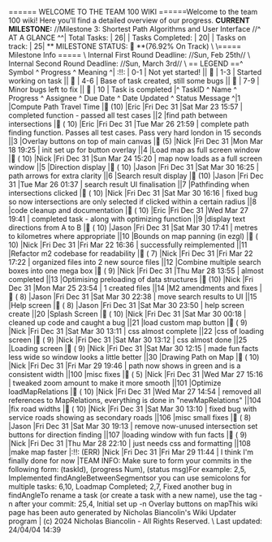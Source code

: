 ====== WELCOME TO THE TEAM 100 WIKI ======Welcome to the team 100 wiki! Here you'll find a detailed overview of our progress. **CURRENT MILESTONE:** //Milestone 3: Shortest Path Algorithms and User Interface //^ AT A GLANCE ^^| Total Tasks: | 26| | Tasks Completed: | 20| | Tasks on track: | 25| ** MILESTONE STATUS:  🍋 **(76.92% On Track)  \\ \\===== Milestone Info ===== \\ Internal First Round Deadline: //Sun, Feb 25th// \\ Internal Second Round Deadline: //Sun, March 3rd// \\ == LEGEND ==^ Symbol ^ Progress ^ Meaning ^| :!!: | 0-1 | Not yet started! || 🍎 | 1-3 | Started working on task || 🍊 | 4-6 | Base of task created, still some bugs || 🍋 | 7-9 | Minor bugs left to fix || 🍏 | 10 | Task is completed |^ TaskID ^ Name ^ Progress ^ Assignee ^ Due Date ^ Date Updated ^ Status Message ^|1 |Compute Path Travel Time |🍏 (10) |Eric |Fri Dec 31 |Sat Mar 23 15:57 | completed function - passed all test cases ||2 |find path between intersections |🍏 ( 10) |Eric |Fri Dec 31 |Tue Mar 26 21:59 | complete path finding function. Passes all test cases. Pass very hard london in 15 seconds ||3 |Overlay buttons on top of main canvas |🍊 (5) |Nick |Fri Dec 31 |Mon Mar 18 19:25 | init set up for button overlay  ||4 |Load map as full screen window |🍏 ( 10) |Nick |Fri Dec 31 |Sun Mar 24 15:20 | map now loads as a full screen window  ||5 |Direction display |🍏 ( 10) |Jason |Fri Dec 31 |Sat Mar 30 16:25 | path arrows for extra clarity ||6 |Search result display |🍏 (10) |Jason |Fri Dec 31 |Tue Mar 26 01:37 | search result UI finalisation ||7 |Pathfinding when intersections clicked |🍏 ( 10) |Nick |Fri Dec 31 |Sat Mar 30 16:16 | fixed bug so now intersections are only selected if clicked within a certain radius ||8 |code cleanup and documentation |🍏 ( 10) |Eric |Fri Dec 31 |Wed Mar 27 19:41 | completed task - along with optimizing function ||9 |display text directions from A to B |🍏 ( 10) |Jason |Fri Dec 31 |Sat Mar 30 17:41 | metres to kilometres where appropriate ||10 |Bounds on map panning (in ezgl) |🍏 ( 10) |Nick |Fri Dec 31 |Fri Mar 22 16:36 | successfully reimplemented  ||11 |Refactor m2 codebase for readability |🍋 ( 7) |Nick |Fri Dec 31 |Fri Mar 22 17:22 | organized files into 2 new source files  ||12 |Combine multiple search boxes into one mega box |🍋 ( 9) |Nick |Fri Dec 31 |Thu Mar 28 13:55 | almost completed ||13 |Optimising preloading of data structures |🍏 (10) |Nick |Fri Dec 31 |Mon Mar 25 23:54 | 1 created files  ||14 |M2 amendments and fixes |🍋 ( 8) |Jason |Fri Dec 31 |Sat Mar 30 22:38 | move search results to UI ||15 |Help screen |🍋 ( 8) |Jason |Fri Dec 31 |Sat Mar 30 23:50 | help screen create ||20 |Splash Screen |🍏 ( 10) |Nick |Fri Dec 31 |Sat Mar 30 00:18 | cleaned up code and caught a bug ||21 |load custom map button |🍋 ( 9) |Nick |Fri Dec 31 |Sat Mar 30 13:11 | css almost complete ||22 |css of loading screen |🍋 ( 9) |Nick |Fri Dec 31 |Sat Mar 30 13:12 | css almost done  ||25 |Loading screen |🍋 ( 9) |Nick |Fri Dec 31 |Sat Mar 30 12:15 | made fun facts less wide so window looks a little better ||30 |Drawing Path on Map |🍏 ( 10) |Nick |Fri Dec 31 |Fri Mar 29 19:46 | path now shows in green and is a consistent width  ||100 |misc fixes |🍊 ( 5) |Nick |Fri Dec 31 |Wed Mar 27 15:16 | tweaked zoom amount to make it more smooth ||101 |Optimize loadMapRelations |🍏 ( 10) |Nick |Fri Dec 31 |Wed Mar 27 14:54 | removed all references to MapRelations, everything is done in "newMapRelations" ||104 |fix road widths |🍏 ( 10) |Nick |Fri Dec 31 |Sat Mar 30 13:10 | fixed bug with service roads showing as secondary roads  ||106 |misc small fixes |🍋 ( 8) |Jason |Fri Dec 31 |Sat Mar 30 19:13 | remove now-unused intersection set buttons for direction finding ||107 |loading window with fun facts |🍋 ( 9) |Nick |Fri Dec 31 |Thu Mar 28 22:10 | just needs css and formatting  ||108 |make map faster |:!!: (ERR) |Nick |Fri Dec 31 |Fri Mar 29 11:44 | I think I'm finally done for now |TEAM INFO: Make sure to form your commits in the following form:   (taskId), (progress Num), (status msg)For example:  2,5, Implemented findAngleBetweenSegmentsor you can use semicolons for multiple tasks:  6,10, Loadmap Completed; 2,7, Fixed another bug in findAngleTo rename a task (or create a task with a new name), use the tag -n after your commit:  25,4, Initial set up -n Overlay buttons on mapThis wiki page has been auto generated by Nicholas Biancolin's Wiki Updater program | (c) 2024 Nicholas Biancolin - All Rights Reserved. \\ Last updated: 24/04/04 14:39